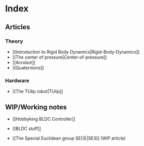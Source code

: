 Index
=====

Articles
--------

### Theory

* [[Introduction to Rigid Body Dynamics|Rigid-Body-Dynamics]]
* [[The center of pressure|Center-of-pressure]]
* [[Acrobot]]
* [[Quaternions]]

### Hardware

* [[The TUlip robot|TUlip]]

WIP/Working notes
-----------------

* [[Hobbyking BLDC Controller]]
* [[BLDC stuff]]

* [[The Special Euclidean group SE(3)|SE3]] (WIP article)